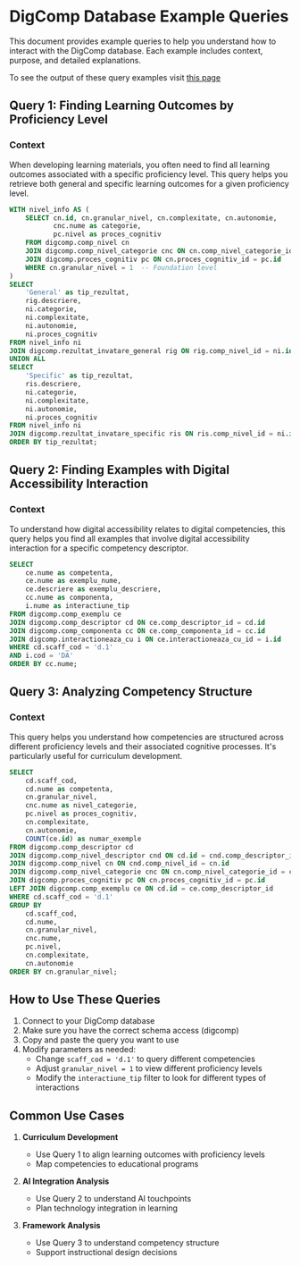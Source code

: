 # DigComp Database Example Queries

This document provides example queries to help you understand how to interact with the DigComp database. Each example includes context, purpose, and detailed explanations.

To see the output of these query examples visit [this page](https://cozminasecula.github.io/digcomp-db/)

## Query 1: Finding Learning Outcomes by Proficiency Level

### Context
When developing learning materials, you often need to find all learning outcomes associated with a specific proficiency level. This query helps you retrieve both general and specific learning outcomes for a given proficiency level.

```sql
WITH nivel_info AS (
    SELECT cn.id, cn.granular_nivel, cn.complexitate, cn.autonomie,
           cnc.nume as categorie,
           pc.nivel as proces_cognitiv
    FROM digcomp.comp_nivel cn
    JOIN digcomp.comp_nivel_categorie cnc ON cn.comp_nivel_categorie_id = cnc.id
    JOIN digcomp.proces_cognitiv pc ON cn.proces_cognitiv_id = pc.id
    WHERE cn.granular_nivel = 1  -- Foundation level
)
SELECT 
    'General' as tip_rezultat,
    rig.descriere,
    ni.categorie,
    ni.complexitate,
    ni.autonomie,
    ni.proces_cognitiv
FROM nivel_info ni
JOIN digcomp.rezultat_invatare_general rig ON rig.comp_nivel_id = ni.id
UNION ALL
SELECT 
    'Specific' as tip_rezultat,
    ris.descriere,
    ni.categorie,
    ni.complexitate,
    ni.autonomie,
    ni.proces_cognitiv
FROM nivel_info ni
JOIN digcomp.rezultat_invatare_specific ris ON ris.comp_nivel_id = ni.id
ORDER BY tip_rezultat;
```

## Query 2: Finding Examples with Digital Accessibility Interaction

### Context
To understand how digital accessibility relates to digital competencies, this query helps you find all examples that involve digital accessibility interaction for a specific competency descriptor.

```sql
SELECT 
    ce.nume as competenta,
    ce.nume as exemplu_nume,
    ce.descriere as exemplu_descriere,
    cc.nume as componenta,
    i.nume as interactiune_tip
FROM digcomp.comp_exemplu ce
JOIN digcomp.comp_descriptor cd ON ce.comp_descriptor_id = cd.id
JOIN digcomp.comp_componenta cc ON ce.comp_componenta_id = cc.id
JOIN digcomp.interactioneaza_cu i ON ce.interactioneaza_cu_id = i.id
WHERE cd.scaff_cod = 'd.1'
AND i.cod = 'DA'
ORDER BY cc.nume;
```

## Query 3: Analyzing Competency Structure

### Context
This query helps you understand how competencies are structured across different proficiency levels and their associated cognitive processes. It's particularly useful for curriculum development.

```sql
SELECT 
    cd.scaff_cod,
    cd.nume as competenta,
    cn.granular_nivel,
    cnc.nume as nivel_categorie,
    pc.nivel as proces_cognitiv,
    cn.complexitate,
    cn.autonomie,
    COUNT(ce.id) as numar_exemple
FROM digcomp.comp_descriptor cd
JOIN digcomp.comp_nivel_descriptor cnd ON cd.id = cnd.comp_descriptor_id
JOIN digcomp.comp_nivel cn ON cnd.comp_nivel_id = cn.id
JOIN digcomp.comp_nivel_categorie cnc ON cn.comp_nivel_categorie_id = cnc.id
JOIN digcomp.proces_cognitiv pc ON cn.proces_cognitiv_id = pc.id
LEFT JOIN digcomp.comp_exemplu ce ON cd.id = ce.comp_descriptor_id
WHERE cd.scaff_cod = 'd.1'
GROUP BY 
    cd.scaff_cod,
    cd.nume,
    cn.granular_nivel,
    cnc.nume,
    pc.nivel,
    cn.complexitate,
    cn.autonomie
ORDER BY cn.granular_nivel;
```

## How to Use These Queries

1. Connect to your DigComp database
2. Make sure you have the correct schema access (digcomp)
3. Copy and paste the query you want to use
4. Modify parameters as needed:
   - Change `scaff_cod = 'd.1'` to query different competencies
   - Adjust `granular_nivel = 1` to view different proficiency levels
   - Modify the `interactiune_tip` filter to look for different types of interactions


## Common Use Cases

1. **Curriculum Development**
   - Use Query 1 to align learning outcomes with proficiency levels
   - Map competencies to educational programs

2. **AI Integration Analysis**
   - Use Query 2 to understand AI touchpoints
   - Plan technology integration in learning

3. **Framework Analysis**
   - Use Query 3 to understand competency structure
   - Support instructional design decisions
